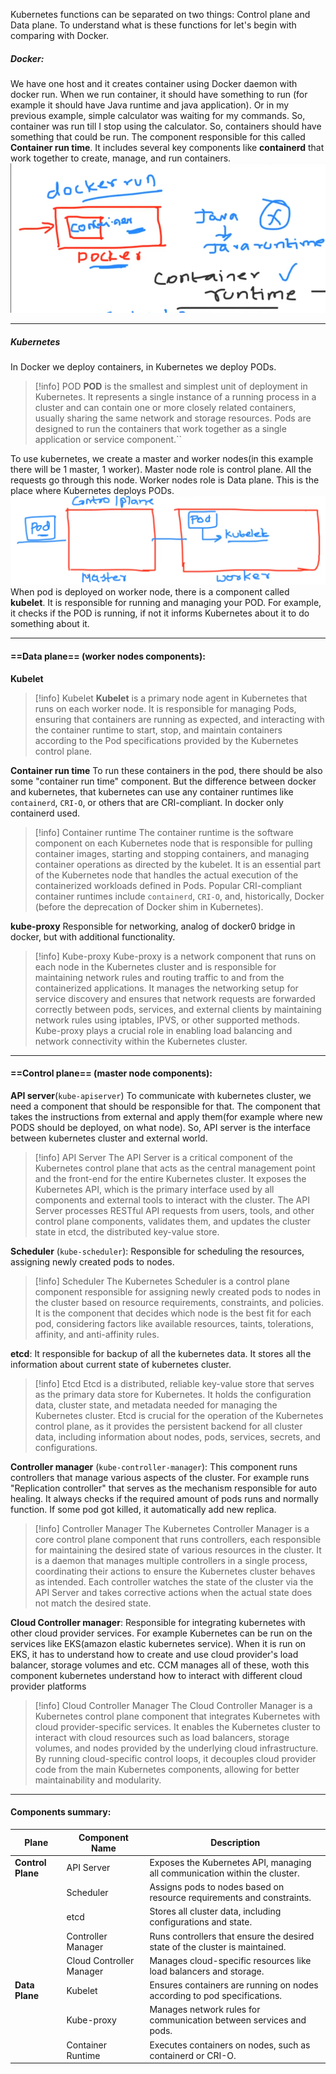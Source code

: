Kubernetes functions can be separated on two things:
Control plane and Data plane. 
To understand what is these functions for let's begin with comparing with Docker.

##### Docker:
We have one host and it creates container using Docker daemon with docker run. When we run container,  it should have something to run (for example it should have Java runtime and java application).
Or in my previous example, simple calculator was waiting for my commands. So, container was run till I stop using the calculator. So, containers should have something that could be run. The component responsible for this called **Container run time**. It includes several key components like **containerd** that work together to create, manage, and run containers.
![](Images/Pasted%20image%2020240912163152.png)

---
##### Kubernetes

In Docker we deploy containers, in Kubernetes we deploy PODs. 

> [!info] POD
**POD** is the smallest and simplest unit of deployment in Kubernetes. It represents a single instance of a running process in a cluster and can contain one or more closely related containers, usually sharing the same network and storage resources. Pods are designed to run the containers that work together as a single application or service component.``

To use kubernetes, we create a master and worker nodes(in this example there will be 1 master, 1 worker). 
Master node role is control plane. All the requests go through this node.
Worker nodes role is Data plane. This is the place where Kubernetes deploys PODs. 
![](Images/Pasted%20image%2020240912162207.png)
When pod is deployed on worker node, there is a component called **kubelet**. It is responsible for running and managing your POD. For example, it checks if the POD is running, if not it informs Kubernetes about it to do something about it.

---
#### ==Data plane== (worker nodes components):

**Kubelet**
> [!info] Kubelet
**Kubelet** is a primary node agent in Kubernetes that runs on each worker node. It is responsible for managing Pods, ensuring that containers are running as expected, and interacting with the container runtime to start, stop, and maintain containers according to the Pod specifications provided by the Kubernetes control plane.

**Container run time**
To run these containers in the pod, there should be also some "container run time" component. But the difference between docker and kubernetes, that kubernetes can use any container runtimes like `containerd`, `CRI-O`, or others that are CRI-compliant. In docker only containerd used. 
> [!info] Container runtime
> The container runtime is the software component on each Kubernetes node that is responsible for pulling container images, starting and stopping containers, and managing container operations as directed by the kubelet. It is an essential part of the Kubernetes node that handles the actual execution of the containerized workloads defined in Pods. Popular CRI-compliant container runtimes include `containerd`, `CRI-O`, and, historically, Docker (before the deprecation of Docker shim in Kubernetes).

**kube-proxy**
Responsible for networking, analog of docker0 bridge in docker, but with additional functionality.
> [!info] Kube-proxy
> Kube-proxy is a network component that runs on each node in the Kubernetes cluster and is responsible for maintaining network rules and routing traffic to and from the containerized applications. It manages the networking setup for service discovery and ensures that network requests are forwarded correctly between pods, services, and external clients by maintaining network rules using iptables, IPVS, or other supported methods. Kube-proxy plays a crucial role in enabling load balancing and network connectivity within the Kubernetes cluster.

---
#### ==Control plane== (master node components):

**API server**(`kube-apiserver`) 
To communicate with kubernetes cluster, we need a component that should be responsible for that. The component that takes the instructions from external and apply them(for example where new PODS should be deployed, on what node). So, API server is the interface between kubernetes cluster and external world.

>[!info] API Server
The API Server is a critical component of the Kubernetes control plane that acts as the central management point and the front-end for the entire Kubernetes cluster. It exposes the Kubernetes API, which is the primary interface used by all components and external tools to interact with the cluster. The API Server processes RESTful API requests from users, tools, and other control plane components, validates them, and updates the cluster state in etcd, the distributed key-value store.

**Scheduler** (`kube-scheduler`):
Responsible for scheduling the resources, assigning newly created pods to nodes.
>[!info] Scheduler
The Kubernetes Scheduler is a control plane component responsible for assigning newly created pods to nodes in the cluster based on resource requirements, constraints, and policies. It is the component that decides which node is the best fit for each pod, considering factors like available resources, taints, tolerations, affinity, and anti-affinity rules.

**etcd**:
It responsible for backup of all the kubernetes data. It stores all the information about current state of kubernetes cluster. 
>[!info] Etcd
Etcd is a distributed, reliable key-value store that serves as the primary data store for Kubernetes. It holds the configuration data, cluster state, and metadata needed for managing the Kubernetes cluster. Etcd is crucial for the operation of the Kubernetes control plane, as it provides the persistent backend for all cluster data, including information about nodes, pods, services, secrets, and configurations.

**Controller manager** (`kube-controller-manager`):
This component runs controllers that manage various aspects of the cluster. For example runs "Replication controller" that serves as the mechanism responsible for auto healing. It always checks if the required amount of pods runs and normally function. If some pod got killed, it automatically add new replica. 
>[!info] Controller Manager
The Kubernetes Controller Manager is a core control plane component that runs controllers, each responsible for maintaining the desired state of various resources in the cluster. It is a daemon that manages multiple controllers in a single process, coordinating their actions to ensure the Kubernetes cluster behaves as intended. Each controller watches the state of the cluster via the API Server and takes corrective actions when the actual state does not match the desired state.

**Cloud Controller manager**:
Responsible for integrating kubernetes with other cloud provider services. For example Kubernetes can be run on the services like EKS(amazon elastic kubernetes service). When it is run on EKS, it has to understand how to create and use cloud provider's load balancer, storage volumes and etc. CCM manages all of these, woth this component kubernetes understand how to interact with different cloud provider platforms
>[!info] Cloud Controller Manager
The Cloud Controller Manager is a Kubernetes control plane component that integrates Kubernetes with cloud provider-specific services. It enables the Kubernetes cluster to interact with cloud resources such as load balancers, storage volumes, and nodes provided by the underlying cloud infrastructure. By running cloud-specific control loops, it decouples cloud provider code from the main Kubernetes components, allowing for better maintainability and modularity.

---
#### Components summary:

| **Plane**         | **Component Name**       | **Description**                                                              |
| ----------------- | ------------------------ | ---------------------------------------------------------------------------- |
| **Control Plane** | API Server               | Exposes the Kubernetes API, managing all communication within the cluster.   |
|                   | Scheduler                | Assigns pods to nodes based on resource requirements and constraints.        |
|                   | etcd                     | Stores all cluster data, including configurations and state.                 |
|                   | Controller Manager       | Runs controllers that ensure the desired state of the cluster is maintained. |
|                   | Cloud Controller Manager | Manages cloud-specific resources like load balancers and storage.            |
| **Data Plane**    | Kubelet                  | Ensures containers are running on nodes according to pod specifications.     |
|                   | Kube-proxy               | Manages network rules for communication between services and pods.           |
|                   | Container Runtime        | Executes containers on nodes, such as containerd or CRI-O.                   |
